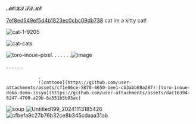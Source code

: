 𝓜𝓞𝓚𝓘 𝓣𝓘𝓜𝓔

<!---
MokiKitten/MokiKitten is a ✨ special ✨ repository because its `README.md` (this file) appears on your GitHub profile.
You can click the Preview link to take a look at your changes.
--->
[7ef8ed549ef5d4b1823ec0cbc09db738](https://github.com/user-attachments/assets/0bef9fdf-e0f5-446d-b17a-4d6f3e99b173)
cat im a kitty cat!




![cat-1-9205](https://github.com/user-attachments/assets/802adade-c264-46df-9023-6d42c81cbf66)







![cat-cats](https://github.com/user-attachments/assets/1c64ea9c-7f0d-40b4-9a4f-59ffdd4aee01)







![toro-inoue-pixel](https://github.com/user-attachments/assets/db7d7db9-aa3c-4bd1-bcf7-4c1033eab2c2).
            .
          .
       .
      .
    .
.![image](https://github.com/user-attachments/assets/5f27510f-e2ab-4b7a-a181-9a86f06d3c46)

.
  .
     .
        .
           .
             .

                .
                ![cattooo](https://github.com/user-attachments/assets/cf1e06ce-5870-4650-bee1-cb3abb08a287)![toro-inoue-doko-demo-issyo](https://github.com/user-attachments/assets/dac16394-6247-4700-a29b-6a551b3b03ac)
![soup](https://github.com/user-attachments/assets/a4ff8350-d043-46ea-bbff-1f5d23587522) ![Untitled199_20241113185426](https://github.com/user-attachments/assets/22b9ce6d-a1de-48cd-9143-1a064c7794ea)
![cfbefa9c27b76b32ce8b345cdaaa31ab](https://github.com/user-attachments/assets/b9a0a7ff-e15e-415e-8dc7-eb74df3188b6)


